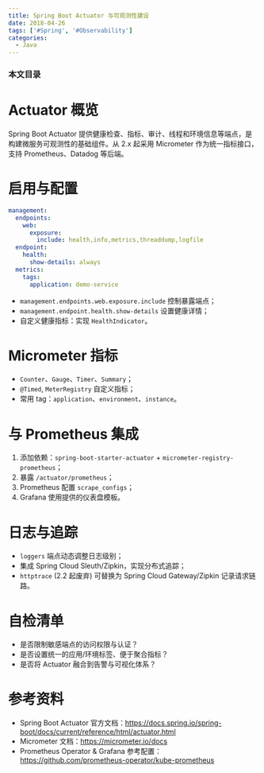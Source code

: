 ```yaml
---
title: Spring Boot Actuator 与可观测性建设
date: 2018-04-26
tags: ['#Spring', '#Observability']
categories:
  - Java
---
```


### 本文目录
<!-- toc -->

# Actuator 概览
Spring Boot Actuator 提供健康检查、指标、审计、线程和环境信息等端点，是构建微服务可观测性的基础组件。从 2.x 起采用 Micrometer 作为统一指标接口，支持 Prometheus、Datadog 等后端。

# 启用与配置
```yaml
management:
  endpoints:
    web:
      exposure:
        include: health,info,metrics,threaddump,logfile
  endpoint:
    health:
      show-details: always
  metrics:
    tags:
      application: demo-service
```
- `management.endpoints.web.exposure.include` 控制暴露端点；
- `management.endpoint.health.show-details` 设置健康详情；
- 自定义健康指标：实现 `HealthIndicator`。

# Micrometer 指标
- `Counter`、`Gauge`、`Timer`、`Summary`；
- `@Timed`, `MeterRegistry` 自定义指标；
- 常用 tag：`application`、`environment`、`instance`。

# 与 Prometheus 集成
1. 添加依赖：`spring-boot-starter-actuator` + `micrometer-registry-prometheus`；
2. 暴露 `/actuator/prometheus`；
3. Prometheus 配置 `scrape_configs`；
4. Grafana 使用提供的仪表盘模板。

# 日志与追踪
- `loggers` 端点动态调整日志级别；
- 集成 Spring Cloud Sleuth/Zipkin，实现分布式追踪；
- `httptrace` (2.2 起废弃) 可替换为 Spring Cloud Gateway/Zipkin 记录请求链路。

# 自检清单
- 是否限制敏感端点的访问权限与认证？
- 是否设置统一的应用/环境标签、便于聚合指标？
- 是否将 Actuator 融合到告警与可视化体系？

# 参考资料
- Spring Boot Actuator 官方文档：https://docs.spring.io/spring-boot/docs/current/reference/html/actuator.html
- Micrometer 文档：https://micrometer.io/docs
- Prometheus Operator & Grafana 参考配置：https://github.com/prometheus-operator/kube-prometheus
